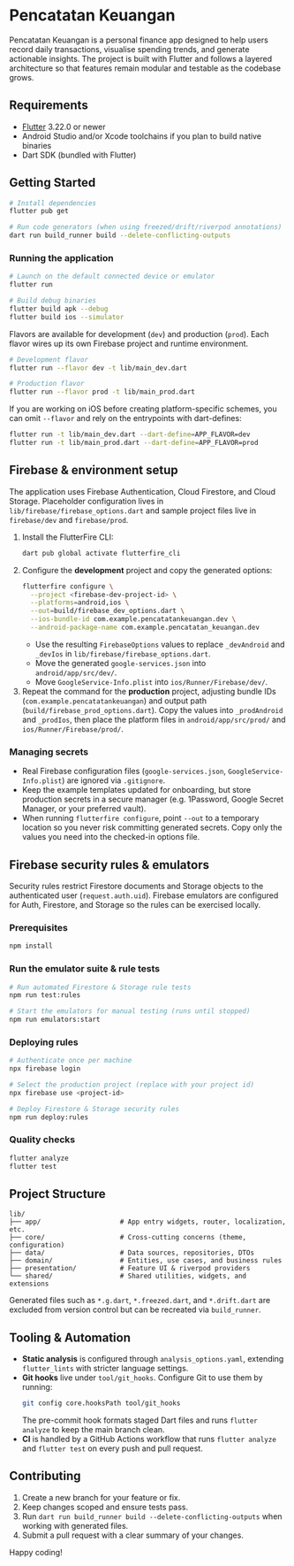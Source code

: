 # Pencatatan Keuangan

Pencatatan Keuangan is a personal finance app designed to help users record daily transactions, visualise spending trends, and generate actionable insights. The project is built with Flutter and follows a layered architecture so that features remain modular and testable as the codebase grows.

## Requirements

- [Flutter](https://docs.flutter.dev/get-started/install) 3.22.0 or newer
- Android Studio and/or Xcode toolchains if you plan to build native binaries
- Dart SDK (bundled with Flutter)

## Getting Started

```bash
# Install dependencies
flutter pub get

# Run code generators (when using freezed/drift/riverpod annotations)
dart run build_runner build --delete-conflicting-outputs
```

### Running the application

```bash
# Launch on the default connected device or emulator
flutter run

# Build debug binaries
flutter build apk --debug
flutter build ios --simulator
```

Flavors are available for development (`dev`) and production (`prod`). Each
flavor wires up its own Firebase project and runtime environment.

```bash
# Development flavor
flutter run --flavor dev -t lib/main_dev.dart

# Production flavor
flutter run --flavor prod -t lib/main_prod.dart
```

If you are working on iOS before creating platform-specific schemes, you can
omit `--flavor` and rely on the entrypoints with dart-defines:

```bash
flutter run -t lib/main_dev.dart --dart-define=APP_FLAVOR=dev
flutter run -t lib/main_prod.dart --dart-define=APP_FLAVOR=prod
```

## Firebase & environment setup

The application uses Firebase Authentication, Cloud Firestore, and Cloud Storage.
Placeholder configuration lives in `lib/firebase/firebase_options.dart` and
sample project files live in `firebase/dev` and `firebase/prod`.

1. Install the FlutterFire CLI:
   ```bash
   dart pub global activate flutterfire_cli
   ```
2. Configure the **development** project and copy the generated options:
   ```bash
   flutterfire configure \
     --project <firebase-dev-project-id> \
     --platforms=android,ios \
     --out=build/firebase_dev_options.dart \
     --ios-bundle-id com.example.pencatatankeuangan.dev \
     --android-package-name com.example.pencatatan_keuangan.dev
   ```
   - Use the resulting `FirebaseOptions` values to replace `_devAndroid` and
     `_devIos` in `lib/firebase/firebase_options.dart`.
   - Move the generated `google-services.json` into `android/app/src/dev/`.
   - Move `GoogleService-Info.plist` into `ios/Runner/Firebase/dev/`.
3. Repeat the command for the **production** project, adjusting bundle IDs
   (`com.example.pencatatankeuangan`) and output path
   (`build/firebase_prod_options.dart`). Copy the values into `_prodAndroid` and
   `_prodIos`, then place the platform files in `android/app/src/prod/` and
   `ios/Runner/Firebase/prod/`.

### Managing secrets

- Real Firebase configuration files (`google-services.json`,
  `GoogleService-Info.plist`) are ignored via `.gitignore`.
- Keep the example templates updated for onboarding, but store production
  secrets in a secure manager (e.g. 1Password, Google Secret Manager, or your
  preferred vault).
- When running `flutterfire configure`, point `--out` to a temporary location so
  you never risk committing generated secrets. Copy only the values you need
  into the checked-in options file.

## Firebase security rules & emulators

Security rules restrict Firestore documents and Storage objects to the authenticated user (`request.auth.uid`). Firebase emulators are configured for Auth, Firestore, and Storage so the rules can be exercised locally.

### Prerequisites

```bash
npm install
```

### Run the emulator suite & rule tests

```bash
# Run automated Firestore & Storage rule tests
npm run test:rules

# Start the emulators for manual testing (runs until stopped)
npm run emulators:start
```

### Deploying rules

```bash
# Authenticate once per machine
npx firebase login

# Select the production project (replace with your project id)
npx firebase use <project-id>

# Deploy Firestore & Storage security rules
npm run deploy:rules
```

### Quality checks

```bash
flutter analyze
flutter test
```

## Project Structure

```
lib/
├── app/                    # App entry widgets, router, localization, etc.
├── core/                   # Cross-cutting concerns (theme, configuration)
├── data/                   # Data sources, repositories, DTOs
├── domain/                 # Entities, use cases, and business rules
├── presentation/           # Feature UI & riverpod providers
└── shared/                 # Shared utilities, widgets, and extensions
```

Generated files such as `*.g.dart`, `*.freezed.dart`, and `*.drift.dart` are excluded from version control but can be recreated via `build_runner`.

## Tooling & Automation

- **Static analysis** is configured through `analysis_options.yaml`, extending `flutter_lints` with stricter language settings.
- **Git hooks** live under `tool/git_hooks`. Configure Git to use them by running:
  ```bash
  git config core.hooksPath tool/git_hooks
  ```
  The pre-commit hook formats staged Dart files and runs `flutter analyze` to keep the main branch clean.
- **CI** is handled by a GitHub Actions workflow that runs `flutter analyze` and `flutter test` on every push and pull request.

## Contributing

1. Create a new branch for your feature or fix.
2. Keep changes scoped and ensure tests pass.
3. Run `dart run build_runner build --delete-conflicting-outputs` when working with generated files.
4. Submit a pull request with a clear summary of your changes.

Happy coding!
